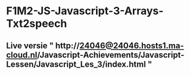 # F1M2-JS-Javascript-3-Arrays-Txt2speech

## Live versie " http://24046@24046.hosts1.ma-cloud.nl/Javascript-Achievements/Javascript-Lessen/Javascript_Les_3/index.html "